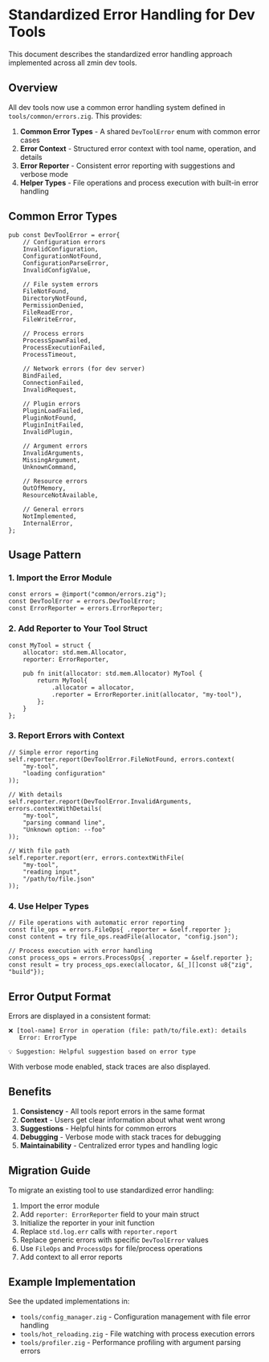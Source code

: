 # Standardized Error Handling for Dev Tools

This document describes the standardized error handling approach implemented across all zmin dev tools.

## Overview

All dev tools now use a common error handling system defined in `tools/common/errors.zig`. This provides:

1. **Common Error Types** - A shared `DevToolError` enum with common error cases
2. **Error Context** - Structured error context with tool name, operation, and details
3. **Error Reporter** - Consistent error reporting with suggestions and verbose mode
4. **Helper Types** - File operations and process execution with built-in error handling

## Common Error Types

```zig
pub const DevToolError = error{
    // Configuration errors
    InvalidConfiguration,
    ConfigurationNotFound,
    ConfigurationParseError,
    InvalidConfigValue,
    
    // File system errors
    FileNotFound,
    DirectoryNotFound,
    PermissionDenied,
    FileReadError,
    FileWriteError,
    
    // Process errors
    ProcessSpawnFailed,
    ProcessExecutionFailed,
    ProcessTimeout,
    
    // Network errors (for dev server)
    BindFailed,
    ConnectionFailed,
    InvalidRequest,
    
    // Plugin errors
    PluginLoadFailed,
    PluginNotFound,
    PluginInitFailed,
    InvalidPlugin,
    
    // Argument errors
    InvalidArguments,
    MissingArgument,
    UnknownCommand,
    
    // Resource errors
    OutOfMemory,
    ResourceNotAvailable,
    
    // General errors
    NotImplemented,
    InternalError,
};
```

## Usage Pattern

### 1. Import the Error Module

```zig
const errors = @import("common/errors.zig");
const DevToolError = errors.DevToolError;
const ErrorReporter = errors.ErrorReporter;
```

### 2. Add Reporter to Your Tool Struct

```zig
const MyTool = struct {
    allocator: std.mem.Allocator,
    reporter: ErrorReporter,
    
    pub fn init(allocator: std.mem.Allocator) MyTool {
        return MyTool{
            .allocator = allocator,
            .reporter = ErrorReporter.init(allocator, "my-tool"),
        };
    }
};
```

### 3. Report Errors with Context

```zig
// Simple error reporting
self.reporter.report(DevToolError.FileNotFound, errors.context(
    "my-tool",
    "loading configuration"
));

// With details
self.reporter.report(DevToolError.InvalidArguments, errors.contextWithDetails(
    "my-tool",
    "parsing command line",
    "Unknown option: --foo"
));

// With file path
self.reporter.report(err, errors.contextWithFile(
    "my-tool",
    "reading input",
    "/path/to/file.json"
));
```

### 4. Use Helper Types

```zig
// File operations with automatic error reporting
const file_ops = errors.FileOps{ .reporter = &self.reporter };
const content = try file_ops.readFile(allocator, "config.json");

// Process execution with error handling
const process_ops = errors.ProcessOps{ .reporter = &self.reporter };
const result = try process_ops.exec(allocator, &[_][]const u8{"zig", "build"});
```

## Error Output Format

Errors are displayed in a consistent format:

```
❌ [tool-name] Error in operation (file: path/to/file.ext): details
   Error: ErrorType

💡 Suggestion: Helpful suggestion based on error type
```

With verbose mode enabled, stack traces are also displayed.

## Benefits

1. **Consistency** - All tools report errors in the same format
2. **Context** - Users get clear information about what went wrong
3. **Suggestions** - Helpful hints for common errors
4. **Debugging** - Verbose mode with stack traces for debugging
5. **Maintainability** - Centralized error types and handling logic

## Migration Guide

To migrate an existing tool to use standardized error handling:

1. Import the error module
2. Add `reporter: ErrorReporter` field to your main struct
3. Initialize the reporter in your init function
4. Replace `std.log.err` calls with `reporter.report`
5. Replace generic errors with specific `DevToolError` values
6. Use `FileOps` and `ProcessOps` for file/process operations
7. Add context to all error reports

## Example Implementation

See the updated implementations in:
- `tools/config_manager.zig` - Configuration management with file error handling
- `tools/hot_reloading.zig` - File watching with process execution errors
- `tools/profiler.zig` - Performance profiling with argument parsing errors